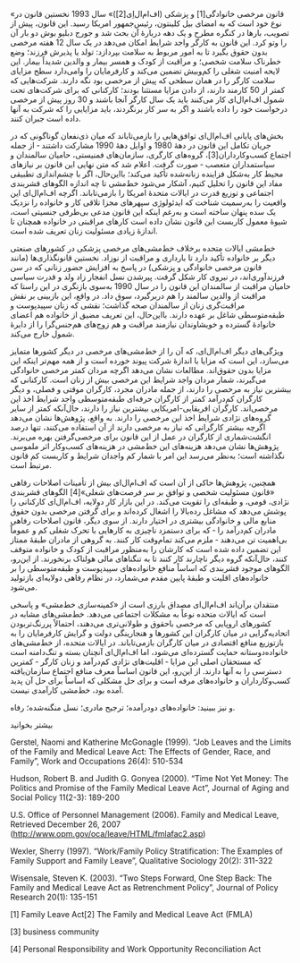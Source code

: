   «قانون مرخصی خانوادگی[1] و پزشکی (اف‌ام‌ال‌اِی[2])» سال 1993 نخستین قانون در نوع خود است که به امضای بیل کلینتون، رئیس‌جمهور امریکا رسید. این قانون، پیش از تصویب، بارها در کنگره مطرح و یک دهه دربارهٔ آن بحث شد و جورج دبلیو بوش دو بار آن را وتو کرد. این قانون به کارگر واجد شرایط امکان می‌دهد در یک سال 12 هفته مرخصی بدون حقوق بگیرد تا به امور مربوط به سلامت بپردازد: تولد یا پذیرش فرزند؛ وضع خطرناک سلامت شخصی؛ و مراقبت از کودک و همسر بیمار و والدین شدیداً بیمار. این لایحه امنیت شغلی را کم‌وبیش تضمین می‌کند و کارفرمایان را وامی‌دارد سطح مزایای سلامت کارگر را در همان سطحی که پیش از مرخصی بود نگه دارند. شرکت‌هایی که کمتر از 50 کارمند دارند، از دادن مزایا مستثنا بودند؛ کارکنانی که برای شرکت‌های تحت شمول اف‌ام‌ال‌ای کار می‌کنند باید یک سال کارگر آنجا باشند و 30 روز پیش از مرخصی درخواست خود را داده باشند و اگر به سر کار برنگردند، باید مزایایی را که شرکت به آنها داده است جبران کنند.

 بخش‌های پایانی اف‌ام‌ال‌ای توافق‌هایی را بازمی‌تاباند که میان ذی‌نفعان گوناگونی که در جریان تکامل این قانون در دههٔ 1980 و اوایل دههٔ 1990 مشارکت داشتند ‐ از جمله اجتماع کسب‌وکارداران[3]، گروه‌های کارگری، سازمان‌های فمنیستی، حامیان سالمندان و سیاستمداران متعصب ‐ صورت گرفت. اعلام شد که متن نهایی این قانون بر نیازهای محیط کار به‌شکل فزاینده زنانه‌شده تأکید می‌کند؛ بااین‌حال، اگر با چشم‌اندازی تطبیقی مفاد این قانون را تحلیل کنیم، آشکار می‌شود خط‌مشی تا چه اندازه الگوهای قشربندی اجتماعی و توزیع قدرت در ایالات متحدهٔ امریکا را بازمی‌تاباند. اگرچه اف‌ام‌ال‌ای این واقعیت را به‌رسمیت شناخت که ایدئولوژی سپهرهای مجزا تلاقی کار و خانواده را نزدیک یک سده پنهان ساخته است و به‌رغم اینکه این قانون مدعی بی‌طرفی جنسیتی است، شیوهٔ معمول کاربست این قانون نشان داده است کارهای مراقبتی در خانواده همچنان تا اندازهٔ زیادی مسئولیت زنان تعریف شده است.

 خط‌مشی ایالات متحده برخلاف خط‌مشی‌های مرخصی پزشکی در کشورهای صنعتی دیگر بر خانواده تأکید دارد تا بارداری و مراقبت از نوزاد. نخستین قانونگذاری‌ها (مانند قانون مرخصی خانوادگی و پزشکی) در پاسخ به افزایش حضور زنانی که در سن فرزندآوری‌اند، در نیروی کار شکل گرفت. پیرشدن نسل انفجار زاد ولد و قدرت سیاسی حامیان مراقبت از سالمندان این قانون را در سال 1990 به‌سوی بازنگری در این راستا که مراقبت از والدین سالمند را هم دربرگیرد، سوق داد. در واقع، این بازبینی بر نقش مراقبت‌گری زنان از سالمندان صحه گذاشت؛ نقشی که زنان سپیدپوست و طبقه‌متوسطی شاغل بر عهده دارند. بااین‌حال، این تعریف مضیق از خانواده هم اعضای خانوادهٔ گسترده و خویشاوندان نیازمند مراقبت و هم زوج‌های هم‌جنس‌گرا را از دایرهٔ شمول خارج می‌کند.

ویژگی‌های دیگر اف‌ام‌ال‌ای، که آن را از خط‌مشی‌های مرخصی در دیگر کشورها متمایز می‌سازد، این است که مزایا با اندازهٔ شرکت پیوند خورده است و از همه مهم‌تر اینکه این مزایا بدون حقوق‌اند. مطالعات نشان می‌دهد اگرچه مردان کمتر مرخصی خانوادگی می‌گیرند، شمار مردان واجد شرایط این مرخصی بیش از زنان است. کارکنانی که بیشترین نیاز به مرخصی را دارند، از جمله مادران مجرد، کارگران موقتی و فصلی، و دیگر کارگران کم‌درآمد کمتر از کارگران حرفه‌ای طبقه‌متوسطی واجد شرایط اخذ این مرخصی‌اند. کارگران افریقایی-امریکایی بیشترین نیاز را دارند، حال‌آنکه کمتر از سایر گروه‌های نژادی شرایط اخذ این مرخصی را دارند. به واقع، پژوهش‌ها نشان می‌دهد اگرچه بیشتر کارگرانی که نیاز به مرخصی دارند از آن استفاده می‌کنند، تنها درصد انگشت‌شماری از کارگران در عمل از این قانون برای مرخصی‌گرفتن بهره می‌برند. پژوهش‌ها نشان می‌دهد هزینه‌های این خط‌مشی در هزینه‌های کسب‌وکار اثر ملموسی نگذاشته است؛ به‌نظر می‌رسد این امر با شمار کم واجدان شرایط و کاربست کم قانون مرتبط است.

 همچنین، پژوهش‌ها حاکی از آن است که اف‌ام‌ال‌ای بیش از تأمینات اصلاحات رفاهی «قانون مسئولیت شخصی و توافق بر سر فرصت‌های شغلی»[4] الگوهای قشربندی نژادی، قومی، و طبقه‌ای را تقویت می‌کند. در این بازار کار دولایه، اف‌ام‌ال‌ای کارکنانی را پوشش می‌دهد که مشاغل رده‌بالا را اشغال کرده‌اند و برای گرفتن مرخصی بدون حقوق منابع مالی و خانوادگی بیشتری در اختیار دارند. از سوی دیگر، قانون اصلاحات رفاهی مادران کم‌درآمد را ‐ که برای دستمزد ناچیزی به کارهایی با تحرک شغلی کم و عموماً بی‌اهمیت تن می‌دهند ‐ ملزم می‌کند تمام‌وقت کار کنند. به گروهی از مادران طبقهٔ ممتاز این تضمین داده شده است که کارشان را به‌منظور مراقبت از کودک و خانواده متوقف کنند، حال‌آنکه گروه دیگر ناچارند کار کنند تا به تنگناهای مالی هولناک برنخورند. از این‌رو، الگوهای موجود قشربندی که اساساً منافع خانواده‌های سپیدپوست و طبقه‌متوسطی را بر خانواده‌های اقلیت و طبقهٔ پایین مقدم می‌شمارد، در نظام رفاهی دولایه‌ای بازتولید می‌شود.

منتقدان برآن‌اند اف‌ام‌ال‌ای مصداق بارزی است از «کمینه‌سازی خط‌مشی» و پاسخی است که ایالات متحده نوعاً به مشکلات اجتماعی می‌دهد. خط‌مشی‌های مشابه در کشورهای اروپایی که مرخصی باحقوق و طولانی‌تری می‌دهند، احتمالاً پررنگ‌تربودن اتحادیه‌گرایی در میان کارگران این کشورها و هنجارینگی دولت و گرایش کارفرمایان را به بازتوزیع منافع اقتصادی در میان کارگران بازمی‌تاباند. در ایالات متحده، از خط‌مشی‌های خانواده‌دوستانه حمایت گسترده‌ای می‌شود، اما اف‌ام‌ال‌ای آنچنان بسته و تنگ‌دامنه است که مستحقان اصلی این مزایا ‐ اقلیت‌های نژادی کم‌درآمد و زنان کارگر ‐ کمترین دسترسی را به آنها دارند. از این‌رو، این قانون اساساً معرف منافع اجتماع سازمان‌یافته کسب‌وکارداران و خانواده‌های مرفه است و برای حل مشکلی که اساساً برای حل آن پدید آمده بود، خط‌مشی کارآمدی نیست.

و نیز ببینید: خانواده‌های دودرآمده؛ ترجیح مادری؛ نسل منگنه‌شده؛ رفاه.

بیشتر بخوانید

Gerstel, Naomi and Katherine McGonagle (1999). “Job Leaves and the Limits of the Family and Medical Leave Act: The Effects of Gender, Race, and Family”, Work and Occupations 26(4): 510-534

Hudson, Robert B. and Judith G. Gonyea (2000). “Time Not Yet Money: The Politics and Promise of the Family Medical Leave Act”, Journal of Aging and Social Policy 11(2-3): 189-200

U.S. Office of Personnel Management (2006). Family and Medical Leave, Retrieved December 26, 2007 (http://www.opm.gov/oca/leave/HTML/fmlafac2.asp)

Wexler, Sherry (1997). “Work/Family Policy Stratification: The Examples of Family Support and Family Leave”, Qualitative Sociology 20(2): 311-322

Wisensale, Steven K. (2003). “Two Steps Forward, One Step Back: The Family and Medical Leave Act as Retrenchment Policy”, Journal of Policy Research 20(1): 135-151

 

[1] Family Leave Act[2] The Family and Medical Leave Act (FMLA)

[3] business community

[4] Personal Responsibility and Work Opportunity Reconciliation Act

 

 

 

 